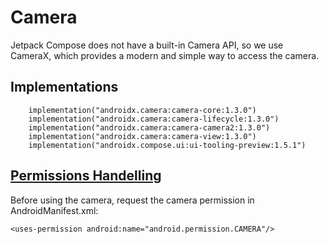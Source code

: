 # Camera
Jetpack Compose does not have a built-in Camera API, so we use CameraX, which provides a modern and simple way to access the camera.
## Implementations
```
    implementation("androidx.camera:camera-core:1.3.0")
    implementation("androidx.camera:camera-lifecycle:1.3.0")
    implementation("androidx.camera:camera-camera2:1.3.0")
    implementation("androidx.camera:camera-view:1.3.0")
    implementation("androidx.compose.ui:ui-tooling-preview:1.5.1")
```
## [Permissions Handelling](Permission.md)
Before using the camera, request the camera permission in AndroidManifest.xml:
```
<uses-permission android:name="android.permission.CAMERA"/>
```
##  

